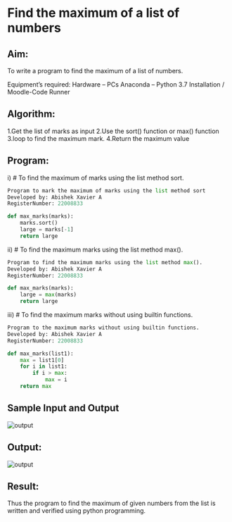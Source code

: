 # Find the maximum of a list of numbers
## Aim:
To write a program to find the maximum of a list of numbers.

Equipment’s required:
Hardware – PCs
Anaconda – Python 3.7 Installation / Moodle-Code Runner
## Algorithm:
1.Get the list of marks as input
2.Use the sort() function or max() function 
3.loop to find the maximum mark.
4.Return the maximum value
## Program:
i) # To find the maximum of marks using the list method sort.

```python
Program to mark the maximum of marks using the list method sort
Developed by: Abishek Xavier A
RegisterNumber: 22008833

def max_marks(marks):
    marks.sort()
    large = marks[-1]
    return large
```
ii) # To find the maximum marks using the list method max().

```python
Program to find the maximum marks using the list method max().
Developed by: Abishek Xavier A
RegisterNumber: 22008833

def max_marks(marks):
    large = max(marks)
    return large
```
iii) # To find the maximum marks without using builtin functions.

```python
Program to the maximum marks without using builtin functions.
Developed by: Abishek Xavier A
RegisterNumber: 22008833

def max_marks(list1):
    max = list1[0]
    for i in list1:
        if i > max:
            max = i
    return max
```
## Sample Input and Output
![output](./img/max_marks1.jpg) 

## Output:
![output](./img/max_marks2.jpg) 

## Result:
Thus the program to find the maximum of given numbers from the list is written and verified using python programming.